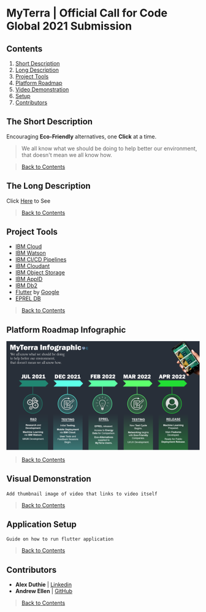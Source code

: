 # MyTerra | Official Call for Code Global 2021 Submission

## Contents

1. [Short Description](#the-short-description)
1. [Long Description](#the-long-description)
1. [Project Tools](#project-tools)
1. [Platform Roadmap](#platform-roadmap-infographic)
1. [Video Demonstration](#visual-demonstration)
1. [Setup](#application-setup)
1. [Contributors](#contributors)

## The Short Description

Encouraging **Eco-Friendly** alternatives, one **Click** at a time.

> We all know what we should be doing to help better our environment, that doesn't mean we all know how.

> [Back to Contents](#contents)

## The Long Description

Click [Here](_docs/LONG_DESCRIPTION.md) to See

> [Back to Contents](#contents)

## Project Tools

* [IBM Cloud](https://www.ibm.com/uk-en/cloud)
* [IBM Watson](https://www.ibm.com/uk-en/watson)
* [IBM CI/CD Pipelines](https://www.ibm.com/garage/method/practices/deliver/tool_delivery_pipeline/)
* [IBM Cloudant](https://www.ibm.com/cloud/cloudant)
* [IBM Object Storage](https://www.ibm.com/uk-en/cloud/object-storage)
* [IBM AppID](https://www.ibm.com/uk-en/cloud/app-id)
* [IBM Db2](https://www.ibm.com/uk-en/analytics/db2)
* [Flutter](https://flutter.dev/) by [Google](https://google.com)
* [EPREL DB](https://ec.europa.eu/info/energy-climate-change-environment/standards-tools-and-labels/products-labelling-rules-and-requirements/energy-label-and-ecodesign/product-database_en)

> [Back to Contents](#contents)

## Platform Roadmap Infographic

![Infographic Timeline](_docs/infographic.png)

> [Back to Contents](#contents)

## Visual Demonstration

```
Add thumbnail image of video that links to video itself
```

> [Back to Contents](#contents)

## Application Setup

```
Guide on how to run flutter application
```

> [Back to Contents](#contents)

## Contributors

* **Alex Duthie** | <a href="https://www.linkedin.com/in/alexduthielnkdn/">Linkedin</a>
* **Andrew Ellen** | <a href="https://github.com/AndrewEllen">GitHub</a>

> [Back to Contents](#contents)